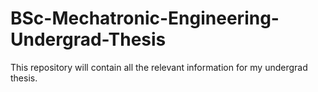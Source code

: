 # BSc-Mechatronic-Engineering-Undergrad-Thesis
This repository will contain all the relevant information for my undergrad thesis.
